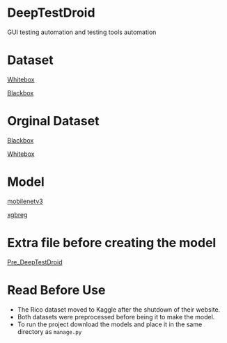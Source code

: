 # DeepTestDroid
GUI testing automation and testing tools automation 

# Dataset
[Whitebox](https://docs.google.com/spreadsheets/d/1u6hQjPKWeEyJFVqwS7OPQB7Tq4CU7bZA/edit?usp=sharing&ouid=117523645627332031828&rtpof=true&sd=true)

[Blackbox](https://drive.google.com/file/d/1D5__QfG1jAd_SCQGS447qNJ_xVpj7Fjq/view?usp=sharing)

# Orginal Dataset
[Blackbox](https://www.kaggle.com/datasets/onurgunes1993/rico-dataset)

[Whitebox](https://figshare.com/articles/dataset/Testing_Fragility_Data_-_ESEM/7149104/3)

# Model
[mobilenetv3](https://drive.google.com/file/d/19TZxlVYKjQgqQVUSCV0uy1zCZg85b-RX/view?usp=sharing)

[xgbreg](https://drive.google.com/file/d/1s9IP75AMUZ7zcUWoTkUyNa0fmKLblZNU/view?usp=sharing)

# Extra file before creating the model
[Pre_DeepTestDroid](https://github.com/434huzaifa/Pre_DeepTestDroid)

# Read Before Use
- The Rico dataset moved to Kaggle after the shutdown of their website.
- Both datasets were preprocessed before being it to make the model.
- To run the project download the models and place it in the same directory as `manage.py`
